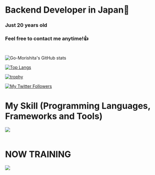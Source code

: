 # Backend Developer in Japan👋
### Just 20 years old 
### Feel free to contact me anytime!👍
#
![Go-Morishita's GitHub stats](https://github-readme-stats.vercel.app/api?username=Go-Morishita&show_icons=true&theme=vue-dark)

[![Top Langs](https://github-readme-stats.vercel.app/api/top-langs/?username=Go-Morishita&layout=compact&theme=vue-dark)](https://github.com/anuraghazra/github-readme-stats)

[![trophy](https://github-profile-trophy.vercel.app/?username=Go-Morishita&theme=discord)](https://github.com/ryo-ma/github-profile-trophy)

[![My Twitter Followers](https://badgen.net/twitter/follow/Masa36940064)](https://twitter.com/Masa36940064)


# My Skill (Programming Languages, Frameworks and Tools)

<img src="https://skillicons.dev/icons?i=html,css,js,typescript,react,vite" /> <br /><br />
  
# NOW TRAINING

<img src="https://skillicons.dev/icons?i=firebase,next" /> <br /><br />
